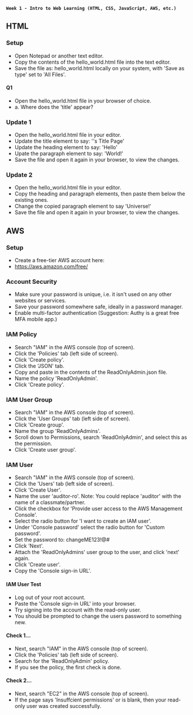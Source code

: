 **`Week 1 - Intro to Web Learning (HTML, CSS, JavaScript, AWS, etc.)`**

## HTML

### Setup
- Open Notepad or another text editor.
- Copy the contents of the hello_world.html file into the text editor.
- Save the file as: hello_world.html locally on your system, with 'Save as type' set to 'All Files'.

#### Q1
- Open the hello_world.html file in your browser of choice.
- a. Where does the 'title' appear?

### Update 1
- Open the hello_world.html file in your editor.
- Update the title element to say: '<Your Name>'s Title Page'
- Update the heading element to say: 'Hello'
- Upate the paragraph element to say: 'World!'
- Save the file and open it again in your browser, to view the changes.

### Update 2
- Open the hello_world.html file in your editor.
- Copy the heading and paragraph elements, then paste them below the existing ones.
- Change the copied paragraph element to say 'Universe!'
- Save the file and open it again in your browser, to view the changes.


## AWS

### Setup
- Create a free-tier AWS account here:
- https://aws.amazon.com/free/

### Account Security
- Make sure your password is unique, i.e. it isn't used on any other websites or services.
- Save your password somewhere safe, ideally in a password manager.
- Enable multi-factor authentication (Suggestion: Authy is a great free MFA mobile app.)

### IAM Policy
- Search "IAM" in the AWS console (top of screen).
- Click the 'Policies' tab (left side of screen).
- Click 'Create policy'.
- Click the 'JSON' tab.
- Copy and paste in the contents of the ReadOnlyAdmin.json file.
- Name the policy 'ReadOnlyAdmin'.
- Click 'Create policy'.

### IAM User Group
- Search "IAM" in the AWS console (top of screen).
- Click the 'User Groups' tab (left side of screen).
- Click 'Create group'.
- Name the group 'ReadOnlyAdmins'.
- Scroll down to Permissions, search 'ReadOnlyAdmin', and select this as the permission.
- Click 'Create user group'.

### IAM User
- Search "IAM" in the AWS console (top of screen).
- Click the 'Users' tab (left side of screen).
- Click 'Create User'.
- Name the user 'auditor-ro'. Note: You could replace 'auditor' with the name of a classmate/partner.
- Click the checkbox for 'Provide user access to the AWS Management Console'.
- Select the radio button for 'I want to create an IAM user'.
- Under 'Console password' select the radio button for 'Custom password'.
- Set the password to: changeME123!@# 
- Click 'Next'.
- Attach the 'ReadOnlyAdmins' user group to the user, and click 'next' again.
- Click 'Create user'.
- Copy the 'Console sign-in URL'.


#### IAM User Test
- Log out of your root account.
- Paste the 'Console sign-in URL' into your browser.
- Try signing into the account with the read-only user.
- You should be prompted to change the users password to something new.

#### Check 1...
- Next, search "IAM" in the AWS console (top of screen).
- Click the 'Policies' tab (left side of screen).
- Search for the 'ReadOnlyAdmin' policy.
- If you see the policy, the first check is done.

#### Check 2...
- Next, search "EC2" in the AWS console (top of screen).
- If the page says 'Insuffcient permissions' or is blank, then your read-only user was created successfully.
